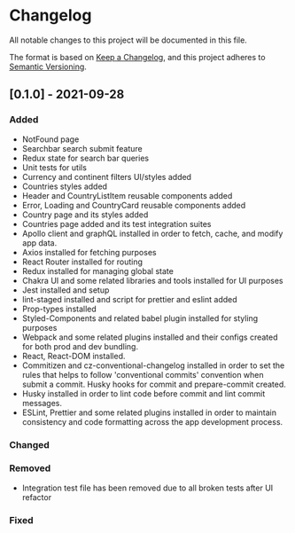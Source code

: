 # Changelog

All notable changes to this project will be documented in this file.

The format is based on [Keep a Changelog](https://keepachangelog.com/en/1.0.0/),
and this project adheres to [Semantic Versioning](https://semver.org/spec/v2.0.0.html).

## [0.1.0] - 2021-09-28

### Added

- NotFound page
- Searchbar search submit feature
- Redux state for search bar queries
- Unit tests for utils
- Currency and continent filters UI/styles added
- Countries styles added
- Header and CountryListItem reusable components added
- Error, Loading and CountryCard reusable components added
- Country page and its styles added
- Countries page added and its test integration suites
- Apollo client and graphQL installed in order to fetch, cache, and modify app data.
- Axios installed for fetching purposes
- React Router installed for routing
- Redux installed for managing global state
- Chakra UI and some related libraries and tools installed for UI purposes
- Jest installed and setup
- lint-staged installed and script for prettier and eslint added
- Prop-types installed
- Styled-Components and related babel plugin installed for styling purposes
- Webpack and some related plugins installed and their configs created for both prod and dev bundling.
- React, React-DOM installed.
- Commitizen and cz-conventional-changelog installed in order to set the rules that helps to follow 'conventional commits' convention when submit a commit. Husky hooks for commit and prepare-commit created.
- Husky installed in order to lint code before commit and lint commit messages.
- ESLint, Prettier and some related plugins installed in order to maintain consistency and code formatting across the app development process.

### Changed

### Removed

- Integration test file has been removed due to all broken tests after UI refactor

### Fixed
